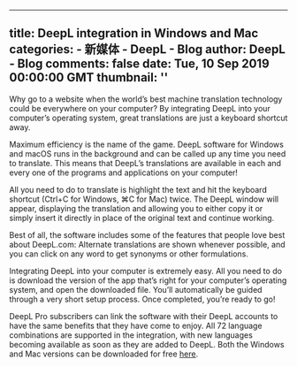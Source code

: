 
---
title: DeepL integration in Windows and Mac
categories: 
    - 新媒体
    - DeepL - Blog
author: DeepL - Blog
comments: false
date: Tue, 10 Sep 2019 00:00:00 GMT
thumbnail: ''
---

<div>   
<p>     Why go to a website when the world’s best machine translation technology could be everywhere on your computer? By integrating DeepL into your computer’s operating system, great translations are just a keyboard shortcut away.     </p>     <p>     Maximum efficiency is the name of the game. DeepL software for Windows and macOS runs in the background and can be called up any time you need to translate. This means that DeepL’s translations are available in each and every one of the programs and applications on your computer!     </p>     <p>     All you need to do to translate is highlight the text and hit the keyboard shortcut (Ctrl+C for Windows, ⌘C for Mac) twice. The DeepL window will appear, displaying the translation and allowing you to either copy it or simply insert it directly in place of the original text and continue working.     </p>     <p>     Best of all, the software includes some of the features that people love best about DeepL.com: Alternate translations are shown whenever possible, and you can click on any word to get synonyms or other formulations.     </p>     <p>     Integrating DeepL into your computer is extremely easy. All you need to do is download the version of the app that’s right for your computer’s operating system, and open the downloaded file. You’ll automatically be guided through a very short setup process. Once completed, you’re ready to go!     </p>     <p>     DeepL Pro subscribers can link the software with their DeepL accounts to have the same benefits that they have come to enjoy. All 72 language combinations are supported in the integration, with new languages becoming available as soon as they are added to DeepL. Both the Windows and Mac versions can be downloaded for free <a href="https://www.deepl.com/app">here</a>.     </p>  
</div>
            